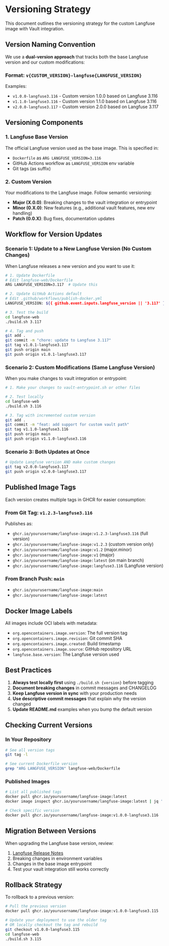 # Versioning Strategy

This document outlines the versioning strategy for the custom Langfuse image with Vault integration.

## Version Naming Convention

We use a **dual-version approach** that tracks both the base Langfuse version and our custom modifications:

### Format: `v{CUSTOM_VERSION}-langfuse{LANGFUSE_VERSION}`

Examples:
- `v1.0.0-langfuse3.116` - Custom version 1.0.0 based on Langfuse 3.116
- `v1.1.0-langfuse3.116` - Custom version 1.1.0 based on Langfuse 3.116
- `v2.0.0-langfuse3.117` - Custom version 2.0.0 based on Langfuse 3.117

## Versioning Components

### 1. Langfuse Base Version
The official Langfuse version used as the base image. This is specified in:
- `Dockerfile` as `ARG LANGFUSE_VERSION=3.116`
- GitHub Actions workflow as `LANGFUSE_VERSION` env variable
- Git tags (as suffix)

### 2. Custom Version
Your modifications to the Langfuse image. Follow semantic versioning:
- **Major (X.0.0)**: Breaking changes to the vault integration or entrypoint
- **Minor (0.X.0)**: New features (e.g., additional vault features, new env handling)
- **Patch (0.0.X)**: Bug fixes, documentation updates

## Workflow for Version Updates

### Scenario 1: Update to a New Langfuse Version (No Custom Changes)

When Langfuse releases a new version and you want to use it:

```bash
# 1. Update Dockerfile
# Edit langfuse-web/Dockerfile
ARG LANGFUSE_VERSION=3.117  # Update this

# 2. Update GitHub Actions default
# Edit .github/workflows/publish-docker.yml
LANGFUSE_VERSION: ${{ github.event.inputs.langfuse_version || '3.117' }}

# 3. Test the build
cd langfuse-web
./build.sh 3.117

# 4. Tag and push
git add .
git commit -m "chore: update to Langfuse 3.117"
git tag v1.0.1-langfuse3.117
git push origin main
git push origin v1.0.1-langfuse3.117
```

### Scenario 2: Custom Modifications (Same Langfuse Version)

When you make changes to vault integration or entrypoint:

```bash
# 1. Make your changes to vault-entrypoint.sh or other files

# 2. Test locally
cd langfuse-web
./build.sh 3.116

# 3. Tag with incremented custom version
git add .
git commit -m "feat: add support for custom vault path"
git tag v1.1.0-langfuse3.116
git push origin main
git push origin v1.1.0-langfuse3.116
```

### Scenario 3: Both Updates at Once

```bash
# Update Langfuse version AND make custom changes
git tag v2.0.0-langfuse3.117
git push origin v2.0.0-langfuse3.117
```

## Published Image Tags

Each version creates multiple tags in GHCR for easier consumption:

### From Git Tag: `v1.2.3-langfuse3.116`
Publishes as:
- `ghcr.io/yourusername/langfuse-image:v1.2.3-langfuse3.116` (full version)
- `ghcr.io/yourusername/langfuse-image:v1.2.3` (custom version only)
- `ghcr.io/yourusername/langfuse-image:v1.2` (major.minor)
- `ghcr.io/yourusername/langfuse-image:v1` (major)
- `ghcr.io/yourusername/langfuse-image:latest` (on main branch)
- `ghcr.io/yourusername/langfuse-image:langfuse3.116` (Langfuse version)

### From Branch Push: `main`
- `ghcr.io/yourusername/langfuse-image:main`
- `ghcr.io/yourusername/langfuse-image:latest`

## Docker Image Labels

All images include OCI labels with metadata:
- `org.opencontainers.image.version`: The full version tag
- `org.opencontainers.image.revision`: Git commit SHA
- `org.opencontainers.image.created`: Build timestamp
- `org.opencontainers.image.source`: GitHub repository URL
- `langfuse.base.version`: The Langfuse version used

## Best Practices

1. **Always test locally first** using `./build.sh {version}` before tagging
2. **Document breaking changes** in commit messages and CHANGELOG
3. **Keep Langfuse version in sync** with your production needs
4. **Use descriptive commit messages** that explain why the version changed
5. **Update README.md** examples when you bump the default version

## Checking Current Versions

### In Your Repository
```bash
# See all version tags
git tag -l

# See current Dockerfile version
grep "ARG LANGFUSE_VERSION" langfuse-web/Dockerfile
```

### Published Images
```bash
# List all published tags
docker pull ghcr.io/yourusername/langfuse-image:latest
docker image inspect ghcr.io/yourusername/langfuse-image:latest | jq '.[0].Config.Labels'

# Check specific version
docker pull ghcr.io/yourusername/langfuse-image:v1.0.0-langfuse3.116
```

## Migration Between Versions

When upgrading the Langfuse base version, review:
1. [Langfuse Release Notes](https://github.com/langfuse/langfuse/releases)
2. Breaking changes in environment variables
3. Changes in the base image entrypoint
4. Test your vault integration still works correctly

## Rollback Strategy

To rollback to a previous version:

```bash
# Pull the previous version
docker pull ghcr.io/yourusername/langfuse-image:v1.0.0-langfuse3.115

# Update your deployment to use the older tag
# OR locally checkout the tag and rebuild
git checkout v1.0.0-langfuse3.115
cd langfuse-web
./build.sh 3.115
```
